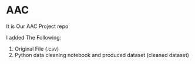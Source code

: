 # AAC
It is Our AAC Project repo

I added The Following:
1. Original File (.csv)
2. Python data cleaning notebook and produced dataset (cleaned dataset)

